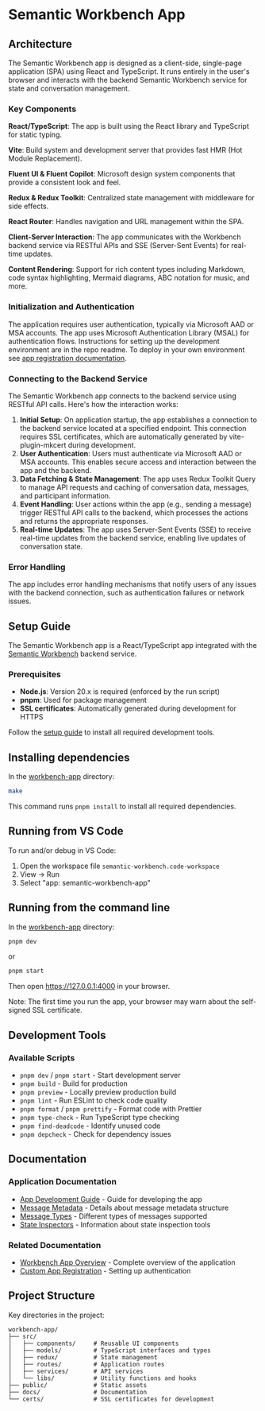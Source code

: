 # Semantic Workbench App

## Architecture

The Semantic Workbench app is designed as a client-side, single-page application (SPA) using React and TypeScript. It runs entirely in the user's browser and interacts with the backend Semantic Workbench service for state and conversation management.

### Key Components

**React/TypeScript**: The app is built using the React library and TypeScript for static typing.

**Vite**: Build system and development server that provides fast HMR (Hot Module Replacement).

**Fluent UI & Fluent Copilot**: Microsoft design system components that provide a consistent look and feel.

**Redux & Redux Toolkit**: Centralized state management with middleware for side effects.

**React Router**: Handles navigation and URL management within the SPA.

**Client-Server Interaction**: The app communicates with the Workbench backend service via RESTful APIs and SSE (Server-Sent Events) for real-time updates.

**Content Rendering**: Support for rich content types including Markdown, code syntax highlighting, Mermaid diagrams, ABC notation for music, and more.

### Initialization and Authentication

The application requires user authentication, typically via Microsoft AAD or MSA accounts. The app uses Microsoft Authentication Library (MSAL) for authentication flows. Instructions for setting up the development environment are in the repo readme. To deploy in your own environment see [app registration documentation](../docs/CUSTOM_APP_REGISTRATION.md).

### Connecting to the Backend Service

The Semantic Workbench app connects to the backend service using RESTful API calls. Here's how the interaction works:

1. **Initial Setup**: On application startup, the app establishes a connection to the backend service located at a specified endpoint. This connection requires SSL certificates, which are automatically generated by vite-plugin-mkcert during development.
2. **User Authentication**: Users must authenticate via Microsoft AAD or MSA accounts. This enables secure access and interaction between the app and the backend.
3. **Data Fetching & State Management**: The app uses Redux Toolkit Query to manage API requests and caching of conversation data, messages, and participant information.
4. **Event Handling**: User actions within the app (e.g., sending a message) trigger RESTful API calls to the backend, which processes the actions and returns the appropriate responses.
5. **Real-time Updates**: The app uses Server-Sent Events (SSE) to receive real-time updates from the backend service, enabling live updates of conversation state.

### Error Handling

The app includes error handling mechanisms that notify users of any issues with the backend connection, such as authentication failures or network issues.

## Setup Guide

The Semantic Workbench app is a React/TypeScript app integrated with the [Semantic Workbench](../workbench-service/README.md) backend service.

### Prerequisites

- **Node.js**: Version 20.x is required (enforced by the run script)
- **pnpm**: Used for package management
- **SSL certificates**: Automatically generated during development for HTTPS

Follow the [setup guide](../docs/SETUP_DEV_ENVIRONMENT.md) to install all required development tools.

## Installing dependencies

In the [workbench-app](./) directory:

```sh
make
```

This command runs `pnpm install` to install all required dependencies.

## Running from VS Code

To run and/or debug in VS Code:
1. Open the workspace file `semantic-workbench.code-workspace`
2. View -> Run
3. Select "app: semantic-workbench-app"

## Running from the command line

In the [workbench-app](./) directory:

```sh
pnpm dev
```
or
```sh
pnpm start
```

Then open https://127.0.0.1:4000 in your browser.

Note: The first time you run the app, your browser may warn about the self-signed SSL certificate.

## Development Tools

### Available Scripts

- `pnpm dev` / `pnpm start` - Start development server
- `pnpm build` - Build for production
- `pnpm preview` - Locally preview production build
- `pnpm lint` - Run ESLint to check code quality
- `pnpm format` / `pnpm prettify` - Format code with Prettier
- `pnpm type-check` - Run TypeScript type checking
- `pnpm find-deadcode` - Identify unused code
- `pnpm depcheck` - Check for dependency issues

## Documentation

### Application Documentation

- [App Development Guide](./docs/APP_DEV_GUIDE.md) - Guide for developing the app
- [Message Metadata](./docs/MESSAGE_METADATA.md) - Details about message metadata structure
- [Message Types](./docs/MESSAGE_TYPES.md) - Different types of messages supported
- [State Inspectors](./docs/STATE_INSPECTORS.md) - Information about state inspection tools

### Related Documentation

- [Workbench App Overview](../docs/WORKBENCH_APP.md) - Complete overview of the application
- [Custom App Registration](../docs/CUSTOM_APP_REGISTRATION.md) - Setting up authentication

## Project Structure

Key directories in the project:

```
workbench-app/
├── src/
│   ├── components/     # Reusable UI components
│   ├── models/         # TypeScript interfaces and types
│   ├── redux/          # State management
│   ├── routes/         # Application routes
│   ├── services/       # API services
│   └── libs/           # Utility functions and hooks
├── public/             # Static assets
├── docs/               # Documentation
└── certs/              # SSL certificates for development
```